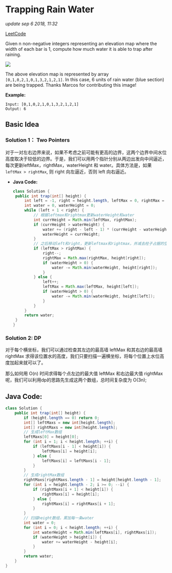 # Trapping Rain Water

_update sep 6 2018, 11:32_

[LeetCode](https://leetcode.com/problems/trapping-rain-water/description/)

Given n non-negative integers representing an elevation map where the width of each bar is 1, compute how much water it is able to trap after raining.

![](http://www.leetcode.com/static/images/problemset/rainwatertrap.png)

The above elevation map is represented by array `[0,1,0,2,1,0,1,3,2,1,2,1]`. In this case, 6 units of rain water \(blue section\) are being trapped. Thanks Marcos for contributing this image!

**Example:**

```text
Input: [0,1,0,2,1,0,1,3,2,1,2,1]
Output: 6
```

## Basic Idea

### Solution 1： Two Pointers

对于一对左右边界来说，如果不考虑之前可能有更高的边界，这两个边界中间水位高度取决于较低的边界。于是，我们可以用两个指针分别从两边出发向中间逼近，每次更新leftMax，rightMax，waterHeight 和 water。具体方法是，如果 `leftMax > rightMax`, 则 right 向左逼近，否则 left 向右逼近。

* **Java Code:**

  ```java
  class Solution {
   public int trap(int[] height) {
       int left = -1, right = height.length, leftMax = 0, rightMax = 0;
       int water = 0, waterHeight = 0;
       while (left + 1 < right) {
           // 根据leftmax和rightmax更新waterHeight和water
           int currHeight = Math.min(leftMax, rightMax);
           if (currHeight > waterHeight) {
               water += (right - left - 1) * (currHeight - waterHeight);
               waterHeight = currHeight;
           }
           // 之后移动left和right，更新leftmax和rightmax，并减去柱子占据的空间
           if (leftMax > rightMax) {
               right--;
               rightMax = Math.max(rightMax, height[right]);
               if (waterHeight > 0) {
                   water -= Math.min(waterHeight, height[right]);
               }
           } else {
               left++;
               leftMax = Math.max(leftMax, height[left]);
               if (waterHeight > 0) {
                   water -= Math.min(waterHeight, height[left]);
               }
           }
       }
       return water;
   }
  }
  ```

### Solution 2: DP

对于每个横坐标，我们可以通过检查其左边的最高墙 leftMax 和其右边的最高墙 rightMax 求得该位置水的高度，我们只要扫描一遍横坐标，将每个位置上水位高度加起来就可以了。

那么如何用 O\(n\) 时间求得每个点左边的最大值 leftMax 和右边最大值 rightMax 呢，我们可以利用dp的思路先生成这两个数组，总时间复杂度为 O\(3n\);

## Java Code:

```java
class Solution {
    public int trap(int[] height) {
        if (height.length == 0) return 0;
        int[] leftMaxs = new int[height.length];
        int[] rightMaxs = new int[height.length];
        // 生成leftMax数组
        leftMaxs[0] = height[0];
        for (int i = 1; i < height.length; ++i) {
            if (leftMaxs[i - 1] < height[i]) {
                leftMaxs[i] = height[i];
            } else {
                leftMaxs[i] = leftMaxs[i - 1];
            }
        }
        // 生成rightMax数组
        rightMaxs[rightMaxs.length - 1] = height[height.length - 1];
        for (int i = height.length - 2; i >= 0; --i) {
            if (rightMaxs[i + 1] < height[i]) {
                rightMaxs[i] = height[i];
            } else {
                rightMaxs[i] = rightMaxs[i + 1];
            }
        }
        // 扫描height数组，累加每一条water
        int water = 0;
        for (int i = 0; i < height.length; ++i) {
            int waterHeight = Math.min(leftMaxs[i], rightMaxs[i]);
            if (waterHeight > height[i]) {
                water += waterHeight - height[i];
            }
        }
        return water;
    }
}
```

